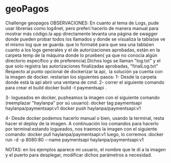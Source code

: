 # geoPagos
Challenge geopagos
OBSERVACIONES:
En cuanto al tema de Logs, pude usar librerías como log4net, pero preferí hacerlo de manera manual para mostrar más código.la app directamente levanta una página de swagger donde pueden probar todos los llamados y donde se visualiza la tabla(se ve el mismo log que se guarda. que lo formatié para que sea una tabla)en cuanto a los logs generales y el de autorizaciones aprobadas, están en la carpeta temp de la máquina donde lo prueben( ya que no conocía algún directorio específico y de preferencia).Dichos logs se llaman "log.txt" y el que solo registra las autorizaciones finalizadas aprobadas, "finalLog.txt"
Respecto al punto opcional de dockerizar la api,  la solución ya cuenta con la imagen de docker. restarian los siguientes pasos:
1- Desde la carpeta donde está la api abrir una ventana de cmd.
2- correr el siguiente comando para crear el build
docker build -t paymentsapi .

3- logueados en docker, pusheamos la imagen con el siguiente comando (reemplazar "haylanpa" por sú usuario):
docker tag paymentsapi haylanpa/paymentsapi:v1
docker push haylanpa/paymentsapi:v1

4- Desde docker podemos hacerlo manual o bien, usando la terminal, resta hacer el deploy de la imagen. A continuación los comandos para hacerlo por terminal:estando logueados, nos traemos la imagen con el siguiente comando:
docker pull haylanpa/paymentsapi:v1
luego, lo corremos
:docker run -d -p 8080:80 --name paymentsapi haylanpa/paymentsapi:v1

NOTAS: en los ejemplos aparece mi usuario, el nombre que le dí a la imagen y el puerto para desplegar, modificar dichos parámetros a necesidad.

